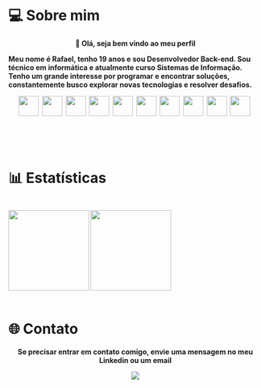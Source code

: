 
# 💻 Sobre mim

<p align="center"> <strong>👋 Olá, seja bem vindo ao meu perfil</strong> <br> </p>
 
<strong> <p align = "left"> Meu nome é Rafael, tenho 19 anos e sou Desenvolvedor Back-end. Sou técnico em informática e atualmente curso Sistemas de Informação. Tenho um grande interesse por programar e encontrar soluções, constantemente busco explorar novas tecnologias e resolver desafios.  <br>

<div  align="center" style="margin-bottom:100px">
<img heigth=40 width=40 src="https://cdn.jsdelivr.net/gh/devicons/devicon/icons/java/java-original.svg" />&nbsp;
<img heigth=40 width=40 src="https://cdn.jsdelivr.net/gh/devicons/devicon/icons/python/python-original.svg" />&nbsp;
<img heigth=40 width=40 src="https://cdn.jsdelivr.net/gh/devicons/devicon/icons/nodejs/nodejs-original.svg" />&nbsp;
<img heigth=40 width=40 src="https://cdn.jsdelivr.net/gh/devicons/devicon/icons/spring/spring-original.svg" />&nbsp;
<img heigth=40 width=40 src="https://cdn.jsdelivr.net/gh/devicons/devicon/icons/pandas/pandas-original.svg" />&nbsp;
<img heigth=40 width=40 src="https://cdn.jsdelivr.net/gh/devicons/devicon/icons/selenium/selenium-original.svg" />&nbsp;
<img heigth=40 width=40 src="https://cdn.jsdelivr.net/gh/devicons/devicon/icons/postgresql/postgresql-original.svg" />&nbsp;
<img heigth=40 width=40 src="https://cdn.jsdelivr.net/gh/devicons/devicon/icons/redis/redis-original.svg" />&nbsp;
<img heigth=40 width=40 src="https://cdn.jsdelivr.net/gh/devicons/devicon/icons/rabbitmq/rabbitmq-original.svg" />&nbsp;
<img heigth=40 width=40 src="https://cdn.jsdelivr.net/gh/devicons/devicon/icons/docker/docker-original.svg" />&nbsp;
<br></div>

# 📊 Estatísticas
<br>
<img height="160em" src="https://github-readme-streak-stats.herokuapp.com?user=RafaelAugustoR&theme=tokyonight&mode=weekly"/>  <img height="160em" src="https://github-readme-stats.vercel.app/api/top-langs/?username=RafaelAugustoR&layout=compact&theme=tokyonight"/> 
<br><br>

# 🌐 Contato
<p align = "center"> <strong>Se precisar entrar em contato comigo, envie uma mensagem no meu Linkedin ou um email</strong></p>
<div align = "center"> 
<a href = "mailto:rafaelaugustodev@gmail.com" target="_blank"><img src="https://img.shields.io/badge/-Gmail-%23333?style=for-the-badge&logo=gmail&logoColor=white"></a>
</div>

